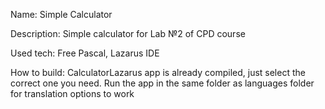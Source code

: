 Name: Simple Calculator

Description: Simple calculator for Lab №2 of CPD course

Used tech: Free Pascal, Lazarus IDE

How to build: CalculatorLazarus app is already compiled, just select the correct one you need. Run the app in the same folder as languages folder for translation options to work
